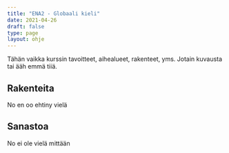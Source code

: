 ```yaml
---
title: "ENA2 - Globaali kieli"
date: 2021-04-26
draft: false
type: page
layout: ohje
---
```

Tähän vaikka kurssin tavoitteet, aihealueet, rakenteet, yms. Jotain kuvausta tai ääh emmä tiiä.

## Rakenteita
No en oo ehtiny vielä

## Sanastoa
No ei ole vielä mittään
